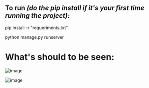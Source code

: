 ## To run *(do the pip install if it's your first time running the project):*

pip install -r "requeriments.txt"

python manage.py runserver


# What's should to be seen:

![image](https://github.com/QuitoTactico/DnD-AI/assets/99926526/f0c31103-b030-4700-bfd7-1ec54f2bf873)

![image](https://github.com/QuitoTactico/DnD-AI/assets/99926526/5b3c6d8f-fa6f-41ec-87d0-438ab12edb3b)

